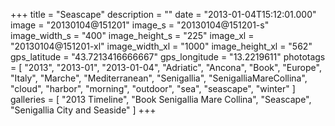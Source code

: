 +++
title = "Seascape"
description = ""
date = "2013-01-04T15:12:01.000"
image = "20130104@151201"
image_s = "20130104@151201-s"
image_width_s = "400"
image_height_s = "225"
image_xl = "20130104@151201-xl"
image_width_xl = "1000"
image_height_xl = "562"
gps_latitude = "43.7213416666667"
gps_longitude = "13.2219611"
phototags = [ "2013", "2013-01", "2013-01-04", "Adriatic", "Ancona", "Book", "Europe", "Italy", "Marche", "Mediterranean", "Senigallia", "SenigalliaMareCollina", "cloud", "harbor", "morning", "outdoor", "sea", "seascape", "winter" ]
galleries = [ "2013 Timeline", "Book Senigallia Mare Collina", "Seascape", "Senigallia City and Seaside" ]
+++
